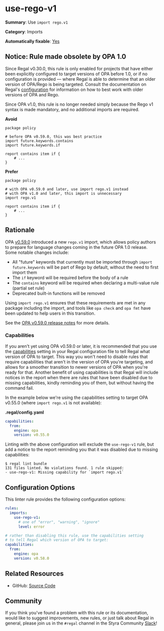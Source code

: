 # use-rego-v1

**Summary**: Use `import rego.v1`

**Category**: Imports

**Automatically fixable**: [Yes](/regal/fixing)

## Notice: Rule made obsolete by OPA 1.0

Since Regal v0.30.0, this rule is only enabled for projects that have either been explicitly configured to target
versions of OPA before 1.0, or if no configuration is provided — where Regal is able to determine that an older version
of OPA/Rego is being targeted. Consult the documentation on Regal's
[configuration](https://docs.styra.com/regal#configuration) for information on how to best work with older versions of
OPA and Rego.

Since OPA v1.0, this rule is no longer needed simply because the Rego v1 syntax is made mandatory, and no additional
imports are required.

**Avoid**
```rego
package policy

# before OPA v0.59.0, this was best practice
import future.keywords.contains
import future.keywords.if

report contains item if {
    # ...
}
```

**Prefer**
```rego
package policy

# with OPA v0.59.0 and later, use import rego.v1 instead
# with OPA v1.0 and later, this import is unnecessary
import rego.v1

report contains item if {
    # ...
}
```

## Rationale

OPA [v0.59.0](https://github.com/open-policy-agent/opa/releases/tag/v0.59.0) introduced a new `rego.v1` import, which
allows policy authors to prepare for language changes coming in the future OPA 1.0 release. Some notable changes include:

- All "future" keywords that currently must be imported through `import future.keywords` will be part of Rego by
  default, without the need to first import them
- The `if` keyword will be required before the body of a rule
- The `contains` keyword will be required when declaring a multi-value rule (partial set rule)
- Deprecated built-in functions will be removed

Using `import rego.v1` ensures that these requirements are met in any package including the import, and tools like
`opa check` and `opa fmt` have been updated to help users in this transition.

See the [OPA v0.59.0 release notes](https://github.com/open-policy-agent/opa/releases/tag/v0.59.0) for more details.

### Capabilities

If you aren't yet using OPA v0.59.0 or later, it is recommended that you use the
[capabilities](https://docs.styra.com/regal#capabilities) setting in your Regal configuration file to tell Regal what
version of OPA to target. This way you won't need to disable rules that require capabilities that aren't in the version
of OPA you're targeting, and allows for a smoother transition to newer versions of OPA when you're ready for that.
Another benefit of using capabilities is that Regal will include notices in the report when there are rules that have
been disabled due to missing capabilities, kindly reminding you of them, but without having the command fail.

In the example below we're using the capabilities setting to target OPA v0.55.0 (where `import rego.v1` is not
available):

**.regal/config.yaml**
```yaml
capabilities:
  from:
    engine: opa
    version: v0.55.0
```

Linting with the above configuration will exclude the `use-rego-v1` rule, but add a notice to the report reminding you
that it was disabled due to missing capabilities:

```shell
$ regal lint bundle
131 files linted. No violations found. 1 rule skipped:
- use-rego-v1: Missing capability for `import rego.v1`
```

## Configuration Options

This linter rule provides the following configuration options:

```yaml
rules:
  imports:
    use-rego-v1:
      # one of "error", "warning", "ignore"
      level: error

# rather than disabling this rule, use the capabilities setting
# to tell Regal which version of OPA to target:
capabilities:
  from:
    engine: opa
    version: v0.58.0
```

## Related Resources

- GitHub: [Source Code](https://github.com/StyraInc/regal/blob/main/bundle/regal/rules/imports/use-rego-v1/use_rego_v1.rego)

## Community

If you think you've found a problem with this rule or its documentation, would like to suggest improvements, new rules,
or just talk about Regal in general, please join us in the `#regal` channel in the Styra Community
[Slack](https://communityinviter.com/apps/styracommunity/signup)!

